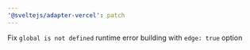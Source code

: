 ```yaml
---
'@sveltejs/adapter-vercel': patch
---
```


Fix `global is not defined` runtime error building with `edge: true` option
